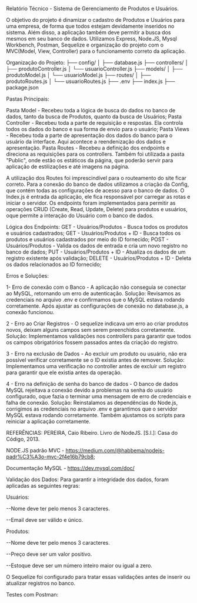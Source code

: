 Relatório Técnico - Sistema de Gerenciamento de Produtos e Usuários.

O objetivo do projeto é dinamizar o cadastro de Produtos e Usuários para uma empresa, de forma que todos estejam devidamente inseridos no sistema. Além disso, a aplicação também deve permitir a busca dos mesmos em seu banco de dados. Utilizamos Express, Node.JS, Mysql Workbench, Postman, Sequelize e organização do projeto com o MVC(Model, View, Controller) para o funcionamento correto da aplicação.

Organização do Projeto: ├── config/ │ ├── database.js ├── controllers/ │ ├── produtoController.js │ └── usuarioController.js ├── models/ │ ├── produtoModel.js │ └── usuarioModel.js ├── routes/ │ ├── produtoRoutes.js │ └── usuarioRoutes.js ├── .env ├── index.js ├── package.json

Pastas Principais:

Pasta Model - Recebeu toda a lógica de busca do dados no banco de dados, tanto da busca de Produtos, quanto da busca de Usuários; Pasta Controller - Recebeu toda a parte de requisição e respostas. Ela controla todos os dados do banco e sua forma de envio para o usuário; Pasta Views - Recebeu toda a parte de apresentação dos dados do banco para o usuário da interface. Aqui acontece a reendenização dos dados e apresentação. Pasta Routes - Recebeu a definição dos endpoints e direciona as requisições para os controllers. Também foi utilizada a pasta "Public", onde estão os estáticos da página, que poderão servir para aplicação de estilizações e até imagens na página.

A utilização dos Routes foi imprescindível para o routeamento do site ficar correto. Para a conexão do banco de dados utilizamos a criação da Config, que contém todas as configurações de acesso para o banco de dados. O Index.js é entrada da aplicação, ele fica responsável por carregar as rotas e iniciar o servidor. Os endpoints foram implementados para permitir as operações CRUD (Create, Read, Update, Delete) para produtos e usuários, oque permite a interação do Usuário com o banco de dados.

Lógica dos Endpoints: GET - Usuários/Produtos - Busca todos os produtos e usuários cadastrados; GET - Usuários/Produtos + ID - Busca todos os produtos e usuários cadastrados por meio do ID fornecido; POST - Usuários/Produtos - Valida os dados de entrada e cria um novo registro no banco de dados; PUT - Usuários/Produtos + ID - Atualiza os dados de um registro existente após validação; DELETE - Usuários/Produtos + ID - Deleta os dados relacionados ao ID fornecido;

Erros e Soluções:

1- Erro de conexão com o Banco - A aplicação não conseguia se conectar ao MySQL, retornando um erro de autenticação. Solução: Revisamos as credenciais no arquivo .env e confirmamos que o MySQL estava rodando corretamente. Após ajustar as configurações de conexão no database.js, a conexão funcionou.

2 - Erro ao Criar Registros - O sequelize indicava um erro ao criar produtos novos, deixam alguns campos sem serem preenchidos corretamente. Solução: Implementamos validações nos controllers para garantir que todos os campos obrigatórios fossem passados antes da criação do registro.

3 - Erro na exclusão de Dados - Ao excluir um produto ou usuário, não era possível verificar corretamente se o ID existia antes de remover. Solução: Implementamos uma verificação no controller antes de excluir um registro para garantir que ele existia antes da operação.

4 - Erro na definição de senha do banco de dados - O banco de dados MySQL rejeitava a conexão devido a problemas na senha do usuário configurado, oque fazia o terminar uma mensagem de erro de credenciais e falha de conexão. Solução: Reinstalamos as dependências do Node.js, corrigimos as credenciais no arquivo .env e garantimos que o servidor MySQL estava rodando corretamente. Também ajustamos os scripts para reiniciar a aplicação corretamente.

REFERÊNCIAS: PEREIRA, Caio Ribeiro. Livro de NodeJS. [S.l.]: Casa do Código, 2013.

NODE.JS padrão MVC - https://medium.com/@habbema/nodejs-padr%C3%A3o-mvc-2f4e16b79cb8;

Documentação MySQL - https://dev.mysql.com/doc/

Validação dos Dados:
Para garantir a integridade dos dados, foram aplicadas as seguintes regras:

Usuários:

--Nome deve ter pelo menos 3 caracteres.

--Email deve ser válido e único.

Produtos:

--Nome deve ter pelo menos 3 caracteres.

--Preço deve ser um valor positivo.

--Estoque deve ser um número inteiro maior ou igual a zero.

O Sequelize foi configurado para tratar essas validações antes de inserir ou atualizar registros no banco.

Testes com Postman:
